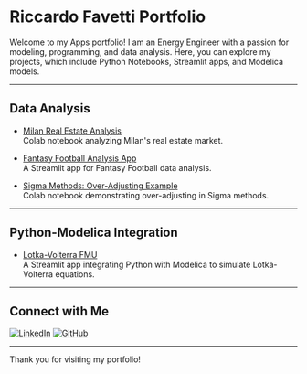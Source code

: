 # Riccardo Favetti Portfolio

Welcome to my Apps portfolio! I am an Energy Engineer with a passion for modeling, programming, and data analysis. Here, you can explore my projects, which include Python Notebooks, Streamlit apps, and Modelica models.

---

## Data Analysis

- [Milan Real Estate Analysis](https://colab.research.google.com/drive/10Co8aCw8thky6vp0hNoqqGTUolp_Fpyo)  
  Colab notebook analyzing Milan's real estate market.
  
- [Fantasy Football Analysis App](https://fantanalysis.streamlit.app/)  
  A Streamlit app for Fantasy Football data analysis.
  
- [Sigma Methods: Over-Adjusting Example](https://colab.research.google.com/drive/1w5oIM3-Oto_HJix3LDJVninAJtd9iYRv?usp=sharing)  
  Colab notebook demonstrating over-adjusting in Sigma methods.

---

## Python-Modelica Integration

- [Lotka-Volterra FMU](https://lotka-volterra-fmu.streamlit.app/)  
  A Streamlit app integrating Python with Modelica to simulate Lotka-Volterra equations.

---

## Connect with Me

[![LinkedIn](https://img.shields.io/badge/LinkedIn-Profile-blue)](https://www.linkedin.com/in/riccardofavetti/)
[![GitHub](https://img.shields.io/badge/GitHub-Profile-black)](https://github.com/faveric/)


---

Thank you for visiting my portfolio!
